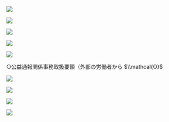 ![](https://www.nta.go.jp/tmp/894a45be-c146-48f6-8af0-cc6c7af6dbaa/images/759e53484e6cd87388479774528d644c214609e84f99b569005332bc993f7f2e.jpg)

![](https://www.nta.go.jp/tmp/894a45be-c146-48f6-8af0-cc6c7af6dbaa/images/df37450e2a5ee8903ad03bceffc60f2c4bca7f9d72f809b6c2b98f7bd31e27d6.jpg)

![](https://www.nta.go.jp/tmp/894a45be-c146-48f6-8af0-cc6c7af6dbaa/images/9a2b6d6d4cd145568371840fcadf39756fbba50f902a971e27dbb60c5d78ed2c.jpg)

![](https://www.nta.go.jp/tmp/894a45be-c146-48f6-8af0-cc6c7af6dbaa/images/009f80478656fc675979c17edbb6ac745d8696f650b46c7128685d7ffcd483c7.jpg)

![](https://www.nta.go.jp/tmp/894a45be-c146-48f6-8af0-cc6c7af6dbaa/images/70b9509e1aef7421c7e34ace8bd5e245eb534c02774871c73ab605ccbd2cc1a5.jpg)

○公益通報関係事務取扱要領（外部の労働者から $\\mathcal{O}$

![](https://www.nta.go.jp/tmp/894a45be-c146-48f6-8af0-cc6c7af6dbaa/images/4ef615a217aac08140eb936a2f368060c8b8e9bd19f9ea18f74a04f805ded9f6.jpg)

![](https://www.nta.go.jp/tmp/894a45be-c146-48f6-8af0-cc6c7af6dbaa/images/c4ef1e79fb22feb2778b9d4d03a10a96063ebd28ce0dc354b7a65ca11d511a6a.jpg)

![](https://www.nta.go.jp/tmp/894a45be-c146-48f6-8af0-cc6c7af6dbaa/images/d62626f7e994280a711f95f0c63122da0a2a2f09dd96cc1431648a56be2509ce.jpg)

![](https://www.nta.go.jp/tmp/894a45be-c146-48f6-8af0-cc6c7af6dbaa/images/17cc776c2b985ee3dd39e1aacf7c524e331df635037b4af8bc1a27f827874917.jpg)